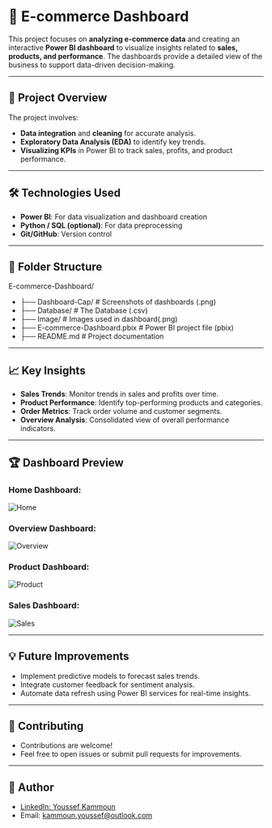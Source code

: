 # 🛒 E-commerce Dashboard  

This project focuses on **analyzing e-commerce data** and creating an interactive **Power BI dashboard** to visualize insights related to **sales, products, and performance**. The dashboards provide a detailed view of the business to support data-driven decision-making.

---

## 🚀 Project Overview

The project involves:  
- **Data integration** and **cleaning** for accurate analysis.  
- **Exploratory Data Analysis (EDA)** to identify key trends.  
- **Visualizing KPIs** in Power BI to track sales, profits, and product performance.

---

## 🛠️ Technologies Used

- **Power BI**: For data visualization and dashboard creation  
- **Python / SQL (optional)**: For data preprocessing  
- **Git/GitHub**: Version control  

---

## 📂 Folder Structure

E-commerce-Dashboard/

- ├── Dashboard-Cap/               # Screenshots of dashboards (.png)
- ├── Database/                    # The Database (.csv)
- ├── Image/                       # Images used in dashboard(.png)
- ├── E-commerce-Dashboard.pbix    # Power BI project file (pbix)
- ├── README.md                    # Project documentation 

---

## 📈 Key Insights

- **Sales Trends**: Monitor trends in sales and profits over time.  
- **Product Performance**: Identify top-performing products and categories.  
- **Order Metrics**: Track order volume and customer segments.  
- **Overview Analysis**: Consolidated view of overall performance indicators.

---

## 🏆 Dashboard Preview

### Home Dashboard:
![Home](https://github.com/YoussefKammoun/E-commerce-Dashboard/blob/main/Dashboard-Cap/Home.png)  

### Overview Dashboard:
![Overview](https://github.com/YoussefKammoun/E-commerce-Dashboard/blob/main/Dashboard-Cap/Overview.png)  

### Product Dashboard:
![Product](https://github.com/YoussefKammoun/E-commerce-Dashboard/blob/main/Dashboard-Cap/Product.png)  

### Sales Dashboard:
![Sales](https://github.com/YoussefKammoun/E-commerce-Dashboard/blob/main/Dashboard-Cap/Sales.png)  

---

## 💡 Future Improvements

- Implement predictive models to forecast sales trends.  
- Integrate customer feedback for sentiment analysis.  
- Automate data refresh using Power BI services for real-time insights.

---

## 🤝 Contributing

- Contributions are welcome!  
- Feel free to open issues or submit pull requests for improvements.

---

## 👤 Author

- [LinkedIn: Youssef Kammoun](https://www.linkedin.com/in/youssef-kammoun)  
- Email: [kammoun.youssef@outlook.com](mailto:kammoun.youssef@outlook.com)

